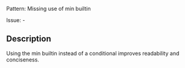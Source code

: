Pattern: Missing use of min builtin

Issue: -

## Description

Using the min builtin instead of a conditional improves readability and conciseness.

